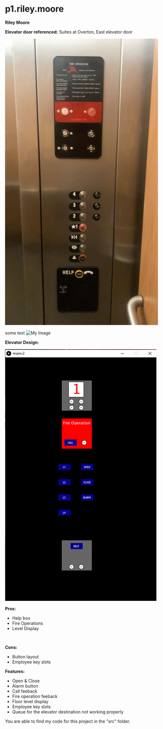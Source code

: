 # p1.riley.moore
**Riley Moore**

**Elevator door referenced:** Suites at Overton, East elevator door <br />

![My Image](elevator.jpg)

some text
![My Image](levelDisplay.gif)

**Elevator Design:**

![My Image](elevatorDesign.gif)

**Pros:** <br />
- Help box
- Fire Operations
- Level Display<br />
<br />

**Cons:** <br />
- Button layout
- Employee key slots


**Features:** <br />
- Open & Close
- Alarm button
- Call feeback
- Fire operation feeback
- Floor level display
- Employee key slots
- Queue for the elevator destination not working properly

You are able to find my code for this project in the "src" folder.
